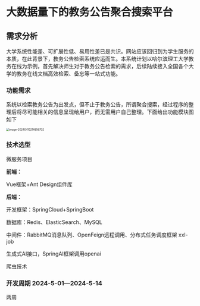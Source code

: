 # 大数据量下的教务公告聚合搜索平台

## 需求分析

​		大学系统性能差、可扩展性低、易用性差已是共识。网站应该回归到为学生服务的本质，在此背景下，教务公告检索系统应运而生。本系统计划以哈尔滨理工大学教务在线为示例，首先解决师生对于教务公告检索的需求，后续陆续接入全国各个大学的教务在线文档高效检索、备忘等一站式功能。

### 功能需求

​		系统以检索教务公告为出发点，但不止于教务公告，所谓聚合搜索，经过程序的整理后将尽可能相关的信息呈现给用户，而无需用户自己整理。下面给出功能模块图如下

<img src="https://my-picture-bed1-1321100201.cos.ap-beijing.myqcloud.com/mypictures/image-20240410214656702.png" alt="image-20240410214656702" style="zoom:50%;" />

### 技术选型

微服务项目

**前端：**

Vue框架+Ant Design组件库

**后端：**

开发框架：SpringCloud+SpringBoot

数据库：Redis、ElasticSearch、MySQL

中间件：RabbitMQ消息队列、OpenFeign远程调用、分布式任务调度框架 xxl-job

生成式AI接口，SpringAI框架调用openai

爬虫技术

### 开发周期 2024-5-01—2024-5-14

两周 